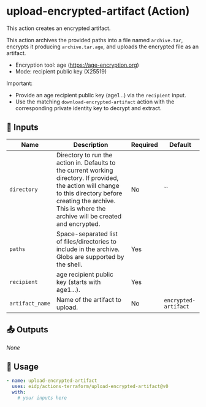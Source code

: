<!-- NOTE: This file's contents are automatically generated. Do not edit manually. -->
# upload-encrypted-artifact (Action)

This action creates an encrypted artifact.

This action archives the provided paths into a file named `archive.tar`, encrypts it producing `archive.tar.age`, and uploads the encrypted file as an artifact.
- Encryption tool: age (https://age-encryption.org)
- Mode: recipient public key (X25519)

Important:
- Provide an age recipient public key (age1...) via the `recipient` input.
- Use the matching `download-encrypted-artifact` action with the corresponding private identity key to decrypt and extract.

## 🔧 Inputs

|      Name     |                                                                                                      Description                                                                                                     |Required|       Default      |
|---------------|----------------------------------------------------------------------------------------------------------------------------------------------------------------------------------------------------------------------|--------|--------------------|
|  `directory`  |Directory to run the action in. Defaults to the current working directory. If provided, the action will change to this directory before creating the archive. This is where the archive will be created and encrypted.|   No   |         ``         |
|    `paths`    |                                                        Space-separated list of files/directories to include in the archive. Globs are supported by the shell.                                                        |   Yes  |                    |
|  `recipient`  |                                                                                    age recipient public key (starts with age1...).                                                                                   |   Yes  |                    |
|`artifact_name`|                                                                                            Name of the artifact to upload.                                                                                           |   No   |`encrypted-artifact`|

## 📤 Outputs

_None_

## 🚀 Usage

```yaml
- name: upload-encrypted-artifact
  uses: eidp/actions-terraform/upload-encrypted-artifact@v0
  with:
    # your inputs here
```
